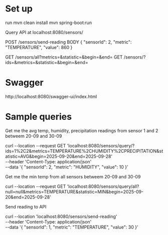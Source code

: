 # Set up 
run mvn clean install
mvn spring-boot:run 

Query API at localhost:8080/sensors/ 

POST /sensors/send-reading 
BODY 
{
    "sensorId": 2,
    "metric": "TEMPERATURE",
    "value": 860
}

GET /sensors/all?metrics=&statistic=&begin=&end=
GET /sensors/?ids=&metrics=&statistic=&begin=&end=


# Swagger 
http://localhost:8080/swagger-ui/index.html

# Sample queries

Get me the avg temp, humidity, precipitation readings from sensor 1 and 2 betweem 20-09 and 30-09 

curl --location --request GET 'localhost:8080/sensors/query/?ids=1%2C2&metrics=TEMPERATURE%2CHUMIDITY%2CPRECIPITATION&statistic=AVG&begin=2025-09-20&end=2025-09-28' \
--header 'Content-Type: application/json' \
--data '{
    "sensorId": 2,
    "metric": "HUMIDITY",
    "value": 10
}'


Get me the min temp from all sensors betweem 20-09 and 30-09 

curl --location --request GET 'localhost:8080/sensors/query/all?null=null&metrics=TEMPERATURE&statistic=MIN&begin=2025-09-20&end=2025-09-28'


Send reading to API 

curl --location 'localhost:8080/sensors/send-reading' \
--header 'Content-Type: application/json' \
--data '{
    "sensorId": 1,
    "metric": "TEMPERATURE",
    "value": 30
}'

